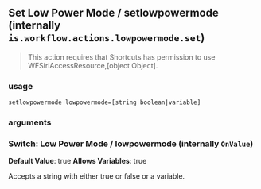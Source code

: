 
## Set Low Power Mode / setlowpowermode (internally `is.workflow.actions.lowpowermode.set`)


> This action requires that Shortcuts has permission to use WFSiriAccessResource,[object Object].

### usage
`setlowpowermode lowpowermode=[string boolean|variable]`

### arguments
### Switch: Low Power Mode / lowpowermode (internally `OnValue`)
**Default Value**: true
**Allows Variables**: true


Accepts a string with either true or false
or a variable.
